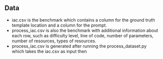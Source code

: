 ## Data
- iac.csv is the benchmark which contains a column for the ground truth template location and a column for the prompt. 
- process_iac.csv is also the benchmark with additional information about each row, such as difficulty level, line of code, number of parameters, number of resources, types of resources.
- process_iac.csv is generated after running the process_dataset.py which takes the iac.csv as input then 